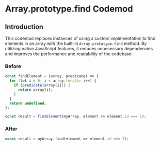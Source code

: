 # Array.prototype.find Codemod

## Introduction

This codemod replaces instances of using a custom implementation to find elements in an array with the built-in `Array.prototype.find` method. By utilizing native JavaScript features, it reduces unnecessary dependencies and improves the performance and readability of the codebase.

### Before

```javascript
const findElement = (array, predicate) => {
  for (let i = 0; i < array.length; i++) {
    if (predicate(array[i])) {
      return array[i];
    }
  }
  return undefined;
};

const result = findElement(myArray, element => element.id === 1);
```

### After

```javascript
const result = myArray.find(element => element.id === 1);
```